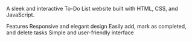 A sleek and interactive To-Do List website built with HTML, CSS, and JavaScript.

Features
Responsive and elegant design
Easily add, mark as completed, and delete tasks
Simple and user-friendly interface
